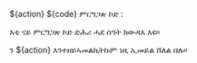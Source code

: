${action} ${code} ምርግጋጽ ኮድ :

እቲ ናይ ምርግጋጽ ኮድ ድሕሪ ሓደ ሰዓት ክውዳእ እዩ።

ን ${action} እንተዘይኣመልኪትኩም ነዚ ኢመይል ሸለል በሉ።